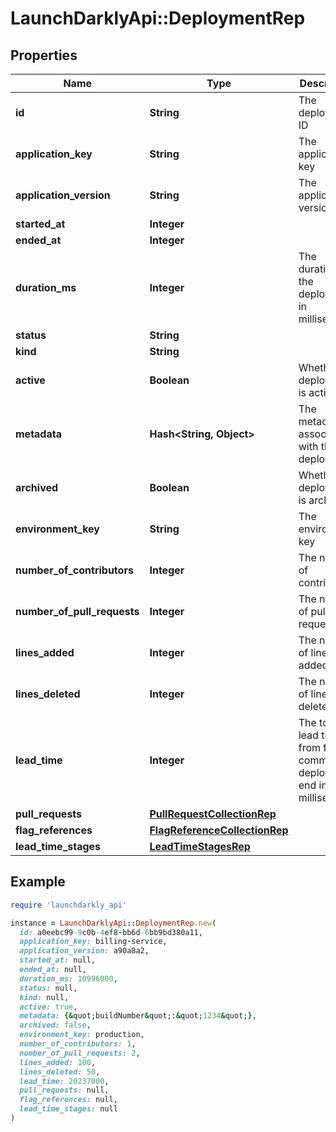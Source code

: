 # LaunchDarklyApi::DeploymentRep

## Properties

| Name | Type | Description | Notes |
| ---- | ---- | ----------- | ----- |
| **id** | **String** | The deployment ID |  |
| **application_key** | **String** | The application key |  |
| **application_version** | **String** | The application version |  |
| **started_at** | **Integer** |  |  |
| **ended_at** | **Integer** |  | [optional] |
| **duration_ms** | **Integer** | The duration of the deployment in milliseconds | [optional] |
| **status** | **String** |  |  |
| **kind** | **String** |  |  |
| **active** | **Boolean** | Whether the deployment is active |  |
| **metadata** | **Hash&lt;String, Object&gt;** | The metadata associated with the deployment | [optional] |
| **archived** | **Boolean** | Whether the deployment is archived |  |
| **environment_key** | **String** | The environment key |  |
| **number_of_contributors** | **Integer** | The number of contributors |  |
| **number_of_pull_requests** | **Integer** | The number of pull requests |  |
| **lines_added** | **Integer** | The number of lines added |  |
| **lines_deleted** | **Integer** | The number of lines deleted |  |
| **lead_time** | **Integer** | The total lead time from first commit to deployment end in milliseconds |  |
| **pull_requests** | [**PullRequestCollectionRep**](PullRequestCollectionRep.md) |  | [optional] |
| **flag_references** | [**FlagReferenceCollectionRep**](FlagReferenceCollectionRep.md) |  | [optional] |
| **lead_time_stages** | [**LeadTimeStagesRep**](LeadTimeStagesRep.md) |  | [optional] |

## Example

```ruby
require 'launchdarkly_api'

instance = LaunchDarklyApi::DeploymentRep.new(
  id: a0eebc99-9c0b-4ef8-bb6d-6bb9bd380a11,
  application_key: billing-service,
  application_version: a90a8a2,
  started_at: null,
  ended_at: null,
  duration_ms: 10996000,
  status: null,
  kind: null,
  active: true,
  metadata: {&quot;buildNumber&quot;:&quot;1234&quot;},
  archived: false,
  environment_key: production,
  number_of_contributors: 1,
  number_of_pull_requests: 2,
  lines_added: 100,
  lines_deleted: 50,
  lead_time: 20237000,
  pull_requests: null,
  flag_references: null,
  lead_time_stages: null
)
```

